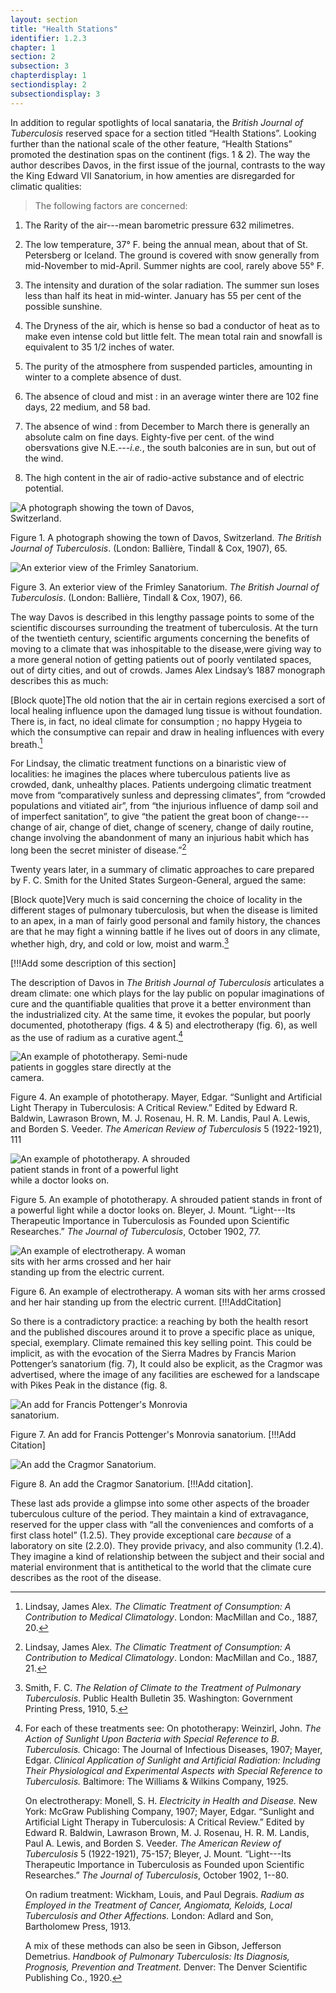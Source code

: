```yaml
---
layout: section
title: "Health Stations"
identifier: 1.2.3
chapter: 1
section: 2
subsection: 3
chapterdisplay: 1
sectiondisplay: 2
subsectiondisplay: 3
---
```


In addition to regular spotlights of local sanataria, the *British Journal of Tuberculosis* reserved space for a section titled “Health Stations”. Looking further than the national scale of the other feature, “Health Stations” promoted the destination spas on the continent (figs. 1 & 2). The way the author describes Davos, in the first issue of the journal, contrasts to the way the King Edward VII Sanatorium, in how amenties are disregarded for climatic qualities:

>The following factors are concerned:

1. The Rarity of the air---mean barometric pressure 632 milimetres.

2. The low temperature, 37° F. being the annual mean, about that of St. Petersberg or Iceland. The ground is covered with snow generally from mid-November to mid-April. Summer nights are cool, rarely above 55° F.

3. The intensity and duration of the solar radiation. The summer sun loses less than half its heat in mid-winter. January has 55 per cent of the possible sunshine.

4. The Dryness of the air, which is hense so bad a conductor of heat as to make even intense cold but little felt. The mean total rain and snowfall is equivalent to 35 1/2 inches of water.

5. The purity of the atmosphere from suspended particles, amounting in winter to a complete absence of dust.

6. The absence of cloud and mist : in an average winter there are 102 fine days, 22 medium, and 58 bad.

7. The absence of wind : from December to March there is generally an absolute calm on fine days. Eighty-five per cent. of the wind obersvations give N.E.---*i.e.*, the south balconies are in sun, but out of the wind.

8. The high content in the air of radio-active substance and of electric potential.

<img id="TheBritishJournalofTuberc1_1907_78" src="{{ site.baseurl }}/assets/items/TheBritishJournalofTuberc1_1907_78.jpg" alt="A photograph showing the town of Davos, Switzerland." style="max-width:60%;height:auto;">

Figure 1. A photograph showing the town of Davos, Switzerland. *The British Journal of Tuberculosis*. (London: Ballière, Tindall & Cox, 1907), 65.

<img id="TheBritishJournalofTuberc1_1907_76" src="{{ site.baseurl }}/assets/items/TheBritishJournalofTuberc1_1907_76.jpg" alt="An exterior view of the Frimley Sanatorium." style="max-width:60%;height:auto;">

Figure 3. An exterior view of the Frimley Sanatorium. *The British Journal of Tuberculosis*. (London: Ballière, Tindall & Cox, 1907), 66.

The way Davos is described in this lengthy passage points to some of the scientific discourses surrounding the treatment of tuberculosis. At the turn of the twentieth century, scientific arguments concerning the benefits of moving to a climate that was inhospitable to the disease,were giving way to a more general notion of getting patients out of poorly ventilated spaces, out of dirty cities, and out of crowds. James Alex Lindsay’s 1887 monograph describes this as much:

[Block quote]The old notion that the air in certain regions exercised a sort of local healing influence upon the damaged lung tissue is without foundation. There is, in fact, no ideal climate for consumption ; no happy Hygeia to which the consumptive can repair and draw in healing influences with every breath.[^fn1]

For Lindsay, the climatic treatment functions on a binaristic view of localities: he imagines the places where tuberculous patients live as crowded, dank, unhealthy places. Patients undergoing climatic treatment move from “comparatively sunless and depressing climates”, from “crowded populations and vitiated air”, from “the injurious influence of damp soil and of imperfect sanitation”, to give “the patient the great boon of change---change of air, change of diet, change of scenery, change of daily routine, change involving the abandonment of many an injurious habit which has long been the secret minister of disease.”[^fn2]

Twenty years later, in a summary of climatic approaches to care prepared by F. C. Smith for the United States Surgeon-General, argued the same:

[Block quote]Very much is said concerning the choice of locality in the different stages of pulmonary tuberculosis, but when the disease is limited to an apex, in a man of fairly good personal and family history, the chances are that he may fight a winning battle if he lives out of doors in any climate, whether high, dry, and cold or low, moist and warm.[^fn3]

[!!!Add some description of this section]

The description of Davos in *The British Journal of Tuberculosis* articulates a dream climate: one which plays for the lay public on popular imaginations of cure and the quantifiable qualities that prove it a better environment than the industrialized city. At the same time, it evokes the popular, but poorly documented, phototherapy (figs. 4 & 5) and electrotherapy (fig. 6), as well as the use of radium as a curative agent.[^fn4]


<img id="TheAmericanReviewofTuberc5_1921-1922_140a" src="{{ site.baseurl }}/assets/items/TheAmericanReviewofTuberc5_1921-1922_140a.jpg" alt="An example of phototherapy. Semi-nude patients in goggles stare directly at the camera." style="max-width:60%;height:auto;">

Figure 4. An example of phototherapy. Mayer, Edgar. “Sunlight and Artificial Light Therapy in Tuberculosis: A Critical Review.” Edited by Edward R. Baldwin, Lawrason Brown, M. J. Rosenau, H. R. M. Landis, Paul A. Lewis, and Borden S. Veeder. *The American Review of Tuberculosis* 5 (1922-1921), 111

<img id="AmericanIntlCongressonTB_1904_524" src="{{ site.baseurl }}/assets/items/AmericanIntlCongressonTB_1904_524.jpg" alt="An example of phototherapy. A shrouded patient stands in front of a powerful light while a doctor looks on." style="max-width:60%;height:auto;">

Figure 5. An example of phototherapy. A shrouded patient stands in front of a powerful light while a doctor looks on. Bleyer, J. Mount. “Light---Its Therapeutic Importance in Tuberculosis as Founded upon Scientific Researches.” *The Journal of Tuberculosis*, October 1902, 77.

<img id="Monell_ElectricityinHealthanddis_1907_100" src="{{ site.baseurl }}/assets/items/Monell_ElectricityinHealthanddis_1907_100.jpg" alt="An example of electrotherapy. A woman sits with her arms crossed and her hair standing up from the electric current." style="max-width:60%;height:auto;">

Figure 6. An example of electrotherapy. A woman sits with her arms crossed and her hair standing up from the electric current. [!!!AddCitation]

So there is a contradictory practice: a reaching by both the health resort and the published discoures around it to prove a specific place as unique, special, exemplary. Climate remained this key selling point. This could be implicit, as with the evocation of the Sierra Madres by Francis Marion Pottenger’s sanatorium (fig. 7), It could also be explicit, as the Cragmor was advertised, where the image of any facilities are eschewed for a landscape with Pikes Peak in the distance (fig. 8.

<img id="TheJournaloftheOutdoorLif6_1909_274b" src="{{ site.baseurl }}/assets/items/TheJournaloftheOutdoorLif6_1909_274b.jpg" alt="An add for Francis Pottenger's Monrovia sanatorium." style="max-width:60%;height:auto;">

Figure 7. An add for Francis Pottenger's Monrovia sanatorium. [!!!Add Citation]

<img id="TheJournaloftheOutdoorLif10_1913_77" src="{{ site.baseurl }}/assets/items/TheJournaloftheOutdoorLif10_1913_77.jpg" alt="An add the Cragmor Sanatorium." style="max-width:60%;height:auto;">

Figure 8. An add the Cragmor Sanatorium. [!!!Add citation].

These last ads provide a glimpse into some other aspects of the broader tuberculous culture of the period. They maintain a kind of extravagance, reserved for the upper class with “all the conveniences and comforts of a first class hotel” (1.2.5). They provide exceptional care *because* of a laboratory on site (2.2.0). They provide privacy, and also community (1.2.4). They imagine a kind of relationship between the subject and their social and material environment that is antithetical to the world that the climate cure describes as the root of the disease.

[^fn1]: Lindsay, James Alex. *The Climatic Treatment of Consumption: A Contribution to Medical Climatology*. London: MacMillan and Co., 1887, 20.

[^fn2]: Lindsay, James Alex. *The Climatic Treatment of Consumption: A Contribution to Medical Climatology*. London: MacMillan and Co., 1887, 21.

[^fn3]: Smith, F. C. *The Relation of Climate to the Treatment of Pulmonary Tuberculosis*. Public Health Bulletin 35. Washington: Government Printing Press, 1910, 5.

[^fn4]: For each of these treatments see: On phototherapy: Weinzirl, John. *The Action of Sunlight Upon Bacteria with Special Reference to B. Tuberculosis.* Chicago: The Journal of Infectious Diseases, 1907; Mayer, Edgar. *Clinical Application of Sunlight and Artificial Radiation: Including Their Physiological and Experimental Aspects with Special Reference to Tuberculosis.* Baltimore: The Williams & Wilkins Company, 1925. 
	
	On electrotherapy: Monell, S. H. *Electricity in Health and Disease.* New York: McGraw Publishing Company, 1907; Mayer, Edgar. “Sunlight and Artificial Light Therapy in Tuberculosis: A Critical Review.” Edited by Edward R. Baldwin, Lawrason Brown, M. J. Rosenau, H. R. M. Landis, Paul A. Lewis, and Borden S. Veeder. *The American Review of Tuberculosis* 5 (1922-1921), 75-157; Bleyer, J. Mount. “Light---Its Therapeutic Importance in Tuberculosis as Founded upon Scientific Researches.” *The Journal of Tuberculosis*, October 1902, 1--80.
	
	On radium treatment: Wickham, Louis, and Paul Degrais. *Radium as Employed in the Treatment of Cancer, Angiomata, Keloids, Local Tuberculosis and Other Affections.* London: Adlard and Son, Bartholomew Press, 1913.
	
	A mix of these methods can also be seen in Gibson, Jefferson Demetrius. *Handbook of Pulmonary Tuberculosis: Its Diagnosis, Prognosis, Prevention and Treatment.* Denver: The Denver Scientific Publishing Co., 1920.
